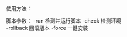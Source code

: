 使用方法：
  
  脚本参数：
            -run        检测并运行脚本
            -check      检测环境      
            -rollback   回滚版本
            -force      一键安装
  
